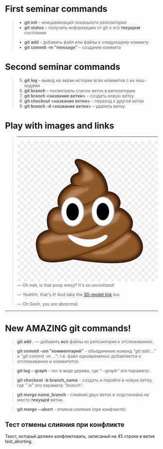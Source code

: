 # First seminar commands

> + __git init__ – инициализация локального репозитория
> + **git status** – получить информацию от git о его _**текущем**_ состоянии
> - __git add__ – добавить файл или файлы к следующему коммиту
> - __git commit -m “message”__ – создание коммита

# Second seminar commands

> 5. **git log** – вывод на экран истории всех коммитов с их хеш-кодами
> 6. **git branch** – посмотреть список веток в репозитории
> 7. **git branch <название ветки>** – создать новую ветку
> 8. __git checkout <название ветки>__ – переход к другой ветке
> 9. **git branch -d <название ветки>** – удалить ветку

# Play with images and links

> ___
>![Is_that_poop_image?](poop.png)
> — Oh nah, is that poop emoji? It's so uncivilized!
> 
> — Yeahhh, that's it! And take the [3D-model link](https://clck.ru/33JsAL) too.
> 
> — Oh Gosh, you are abnormal.


___

# New AMAZING git commands!

> __git add .__ — добавить __*все*__ файлы из репозитория к отслеживанию.

> __git commit -am "комментарий"__ - обьединение команд *"git add ..."* и *"git commit -m ..."*; т.е. файл одновременно добавляется к отслеживанию и коммитится.

> __git log --graph__ - лог в виде дерева, где *"--graph"* это параметр.

> __git checkout -b branch_name__ - создать и перейти в новую ветку, где *"-b"* это параметр *"branch"*.

> **git merge name_branch** - слияние двух веток и подстановка на место **_текущей_** ветки.

> **git merge --abort** - отмена слияния (при конфликте).

## Тест отмены слияния при конфликте

Текст, который должен конфликтовать, записаный на 45 строке в ветке test_aborting.